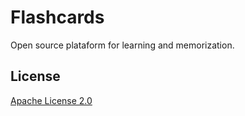 Flashcards
==========

Open source plataform for learning and memorization.

License
-------

[Apache License 2.0](https://www.apache.org/licenses/LICENSE-2.0.html)
